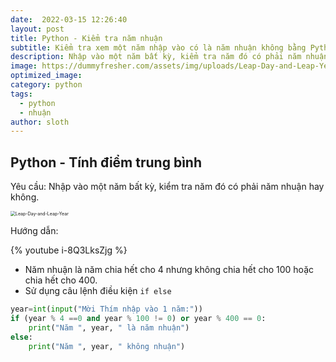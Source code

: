 ```yaml
---
date:  2022-03-15 12:26:40
layout: post
title: Python - Kiểm tra năm nhuận
subtitle: Kiểm tra xem một năm nhập vào có là năm nhuận không bằng Python
description: Nhập vào một năm bất kỳ, kiểm tra năm đó có phải năm nhuận hay không. Biết rằng Năm nhuận là năm chia hết cho 4 nhưng không chia hết cho 100 hoặc chia hết cho 400.
image: https://dummyfresher.com/assets/img/uploads/Leap-Day-and-Leap-Year.jpg
optimized_image: 
category: python
tags:
  - python
  - nhuận
author: sloth
---
```


## Python - Tính điểm trung bình

Yêu cầu: Nhập vào một năm bất kỳ, kiểm tra năm đó có phải năm nhuận hay không. 

<img src="https://dummyfresher.com/assets/img/uploads/Leap-Day-and-Leap-Year.jpg" alt="Leap-Day-and-Leap-Year" style="zoom:50%;" />

Hướng dẫn: 

{% youtube i-8Q3LksZjg %}

- Năm nhuận là năm chia hết cho 4 nhưng không chia hết cho 100 hoặc chia hết cho 400.
- Sử dụng câu lệnh điều kiện `if else`

```python
year=int(input("Mời Thím nhập vào 1 năm:"))
if (year % 4 ==0 and year % 100 != 0) or year % 400 == 0:
    print("Năm ", year, " là năm nhuận")
else:
    print("Năm ", year, " không nhuận")
```

